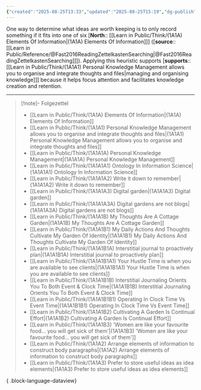 ```yaml
---
{"created":"2025-08-25T13:33","updated":"2025-08-25T15:19","dg-publish":true,"dg-permalink":"think/1a1a3","dg-path":"Think/(1A1A3) Prefer to store useful ideas as idea elements.md","permalink":"/think/1a1a3/","dgPassFrontmatter":true,"noteIcon":"1"}
---
```


One way to determine what ideas are worth keeping is to only record something if it fits into one of six [**North**:: [[Learn in Public/Think/(1A1A) Elements Of Information\|(1A1A) Elements Of Information]]] ([**source**:: [[Learn in Public/Reference/@Fast2016ReadingZettelkastenSearching\|@Fast2016ReadingZettelkastenSearching]]]). Applying this heuristic supports [**supports**:: [[Learn in Public/Think/(1A1A1) Personal Knowledge Management allows you to organise and integrate thoughts and files\|managing and organising knowledge]]] because it helps focus attention and facilitates knowledge creation and retention. 

---

> [!note]- Folgezettel
>  - [[Learn in Public/Think/(1A1A) Elements Of Information\|(1A1A) Elements Of Information]]
> - [[Learn in Public/Think/(1A1A1) Personal Knowledge Management allows you to organise and integrate thoughts and files\|(1A1A1) Personal Knowledge Management allows you to organise and integrate thoughts and files]]
> - [[Learn in Public/Think/(1A1A1A) Personal Knowledge Management\|(1A1A1A) Personal Knowledge Management]]
> - [[Learn in Public/Think/(1A1A1A1) Ontology In Information Science\|(1A1A1A1) Ontology In Information Science]]
> - [[Learn in Public/Think/(1A1A1A2) Write it down to remember\|(1A1A1A2) Write it down to remember]]
> - [[Learn in Public/Think/(1A1A1A3) Digital garden\|(1A1A1A3) Digital garden]]
> - [[Learn in Public/Think/(1A1A1A3A) Digital gardens are not blogs\|(1A1A1A3A) Digital gardens are not blogs]]
> - [[Learn in Public/Think/(1A1A1B) My Thoughts Are A Cottage Garden\|(1A1A1B) My Thoughts Are A Cottage Garden]]
> - [[Learn in Public/Think/(1A1A1B1) My Daily Actions And Thoughts Cultivate My Garden Of Identity\|(1A1A1B1) My Daily Actions And Thoughts Cultivate My Garden Of Identity]]
> - [[Learn in Public/Think/(1A1A1B1A) Interstitial journal to proactively plan\|(1A1A1B1A) Interstitial journal to proactively plan]]
> - [[Learn in Public/Think/(1A1A1B1A1) Your Hustle Time is when you are available to see clients\|(1A1A1B1A1) Your Hustle Time is when you are available to see clients]]
> - [[Learn in Public/Think/(1A1A1B1B) Interstitial Journaling Orients You To Both Event & Clock Time\|(1A1A1B1B) Interstitial Journaling Orients You To Both Event & Clock Time]]
> - [[Learn in Public/Think/(1A1A1B1B1) Operating In Clock Time Vs Event Time\|(1A1A1B1B1) Operating In Clock Time Vs Event Time]]
> - [[Learn in Public/Think/(1A1A1B2) Cultivating A Garden Is Continual Effort\|(1A1A1B2) Cultivating A Garden Is Continual Effort]]
> - [[Learn in Public/Think/(1A1A1B3) 'Women are like your favourite food... you will get sick of them'\|(1A1A1B3) 'Women are like your favourite food... you will get sick of them']]
> - [[Learn in Public/Think/(1A1A2) Arrange elements of information to construct body paragraphs\|(1A1A2) Arrange elements of information to construct body paragraphs]]
> - [[Learn in Public/Think/(1A1A3) Prefer to store useful ideas as idea elements\|(1A1A3) Prefer to store useful ideas as idea elements]]
> 
{ .block-language-dataview}
